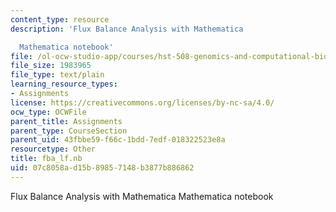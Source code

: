 ```yaml
---
content_type: resource
description: 'Flux Balance Analysis with Mathematica

  Mathematica notebook'
file: /ol-ocw-studio-app/courses/hst-508-genomics-and-computational-biology-fall-2002/07c8058ad15b89857148b3877b886862_fba_lf.nb
file_size: 1983965
file_type: text/plain
learning_resource_types:
- Assignments
license: https://creativecommons.org/licenses/by-nc-sa/4.0/
ocw_type: OCWFile
parent_title: Assignments
parent_type: CourseSection
parent_uid: 43fbbe59-f66c-1bdd-7edf-018322523e8a
resourcetype: Other
title: fba_lf.nb
uid: 07c8058a-d15b-8985-7148-b3877b886862
---
```

Flux Balance Analysis with Mathematica
Mathematica notebook